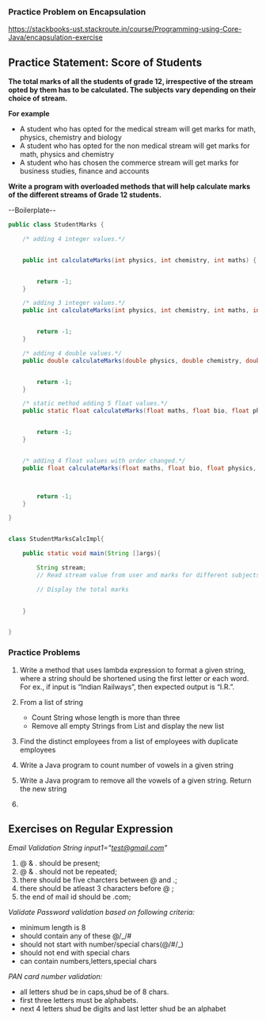 ### Practice Problem on Encapsulation

https://stackbooks-ust.stackroute.in/course/Programming-using-Core-Java/encapsulation-exercise



## Practice Statement: Score of Students

**The total marks of all the students of grade 12, irrespective of the stream opted by them has to be calculated. The subjects vary depending on their choice of stream.**

**For example**

- A student who has opted for the medical stream will get marks for math, physics, chemistry and biology
- A student who has opted for the non medical stream will get marks for math, physics and chemistry 
- A student who has chosen the commerce stream will get marks for business studies, finance and accounts


**Write a program with overloaded methods that will help calculate marks of the different streams of Grade 12 students.**

--Boilerplate--

```java
public class StudentMarks {

    /* adding 4 integer values.*/


    public int calculateMarks(int physics, int chemistry, int maths) {


        return -1;
    }

    /* adding 3 integer values.*/
    public int calculateMarks(int physics, int chemistry, int maths, int bio) {


        return -1;
    }

    /* adding 4 double values.*/
    public double calculateMarks(double physics, double chemistry, double maths, double bio) {


        return -1;
    }

    /* static method adding 5 float values.*/
    public static float calculateMarks(float maths, float bio, float physics, float chemistry, float lang) {


        return -1;
    }


    /* adding 4 float values with order changed.*/
    public float calculateMarks(float maths, float bio, float physics, float chemistry) {



        return -1;
    }

}


```

```java

class StudentMarksCalcImpl{

    public static void main(String []args){

        String stream;
        // Read stream value from user and marks for different subjects based on the stream selected

        // Display the total marks
        

    }


}


```


### Practice Problems

1. Write a method that uses lambda expression to format a given string, where a string should be shortened using the first letter or each word. For ex., if input is “Indian Railways”, then expected output is “I.R.”.

2. From a list of string 
    * Count String whose length is more than three
    * Remove all empty Strings from List and display the new list

3. Find the distinct employees from a list of employees with duplicate employees

4. Write a Java program to count number of vowels in a given string

5. Write a Java program to remove all the vowels of a given string. Return the new string

6. 

## Exercises on Regular Expression

*Email Validation*
_String input1="test@gmail.com"_
1. @ & . should be present;
1. @ & . should not be repeated;
1. there should be five charcters between @ and .;
1. there should be atleast 3 characters before @ ;
1. the end of mail id should be .com;

*Validate Password*
_validation based on following criteria:_
- minimum length is 8
- should contain any of these @/_/#
- should not start with number/special chars(@/#/_)
- should not end with special chars
- can contain numbers,letters,special chars


*PAN card number validation:*
* all letters shud be in caps,shud be of 8 chars.
* first three letters must be alphabets.
* next 4 letters shud be digits and last letter shud be an alphabet



